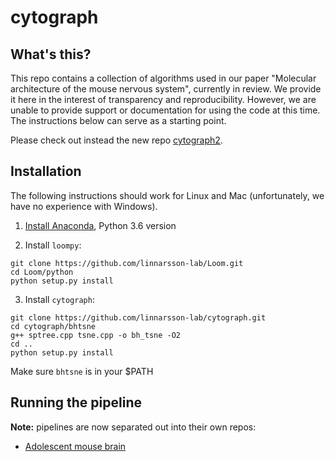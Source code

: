 
# cytograph

## What's this?

This repo contains a collection of algorithms used in our paper "Molecular architecture of the mouse nervous system", currently in review. We provide it here in the interest of transparency and reproducibility. However, we are unable to provide support or documentation for using the code at this time. The instructions below can serve as a starting point.

Please check out instead the new repo [cytograph2](https://github.com/linnarsson-lab/cytograph2).

## Installation

The following instructions should work for Linux and Mac (unfortunately, we have no 
experience with Windows).

1. [Install Anaconda](https://www.continuum.io/downloads), Python 3.6 version

2. Install `loompy`:

```
git clone https://github.com/linnarsson-lab/Loom.git
cd Loom/python
python setup.py install
```

3. Install `cytograph`:

```
git clone https://github.com/linnarsson-lab/cytograph.git
cd cytograph/bhtsne
g++ sptree.cpp tsne.cpp -o bh_tsne -O2
cd ..
python setup.py install
```

Make sure `bhtsne` is in your $PATH

## Running the pipeline

**Note:** pipelines are now separated out into their own repos:

* [Adolescent mouse brain](https://github.com/linnarsson-lab/adolescent-mouse)

